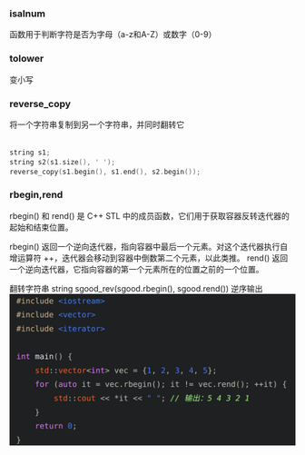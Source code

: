 ### isalnum

函数用于判断字符是否为字母（a-z和A-Z）或数字（0-9）

### tolower

变小写

### reverse_copy

将一个字符串复制到另一个字符串，并同时翻转它

```cpp

string s1;
string s2(s1.size(), ' ');
reverse_copy(s1.begin(), s1.end(), s2.begin());
```

### rbegin,rend

rbegin() 和 rend() 是 C++ STL 中的成员函数，它们用于获取容器反转迭代器的起始和结束位置。

rbegin() 返回一个逆向迭代器，指向容器中最后一个元素。对这个迭代器执行自增运算符 ++，迭代器会移动到容器中倒数第二个元素，以此类推。
rend() 返回一个逆向迭代器，它指向容器的第一个元素所在的位置之前的一个位置。

翻转字符串
string sgood_rev(sgood.rbegin(), sgood.rend())
逆序输出
![1684597212507](image/string/1684597212507.png)